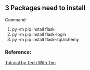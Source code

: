 ## 3 Packages need to install
Command:
1. py -m pip install flask
2. py -m pip install flask-login
3. py -m pip install flask-sqlalchemy

### Reference:
[Tutorial by Tech With Tim](https://youtu.be/dam0GPOAvVI)
